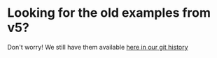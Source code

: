 # Looking for the old examples from v5?

Don't worry! We still have them available [here in our git history](https://github.com/nozzle/react-static/tree/280d7c0629c702e843039e9feaa68efa4058303e/archives/old-examples)
